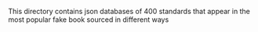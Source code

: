 This directory contains json databases of 400 standards that appear in the most popular fake book sourced in different ways
